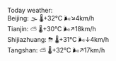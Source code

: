 Today weather:  
Beijing: 🌫  🌡️+32°C 🌬️↘4km/h  
Tianjin: ⛅️  🌡️+30°C 🌬️↗18km/h  
Shijiazhuang: ⛈   🌡️+31°C 🌬️↓4km/h  
Tangshan: ⛅️  🌡️+32°C 🌬️↗17km/h  
